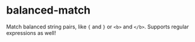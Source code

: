 # balanced-match

Match balanced string pairs, like `{` and `}` or `<b>` and `</b>`. Supports regular expressions as well!
